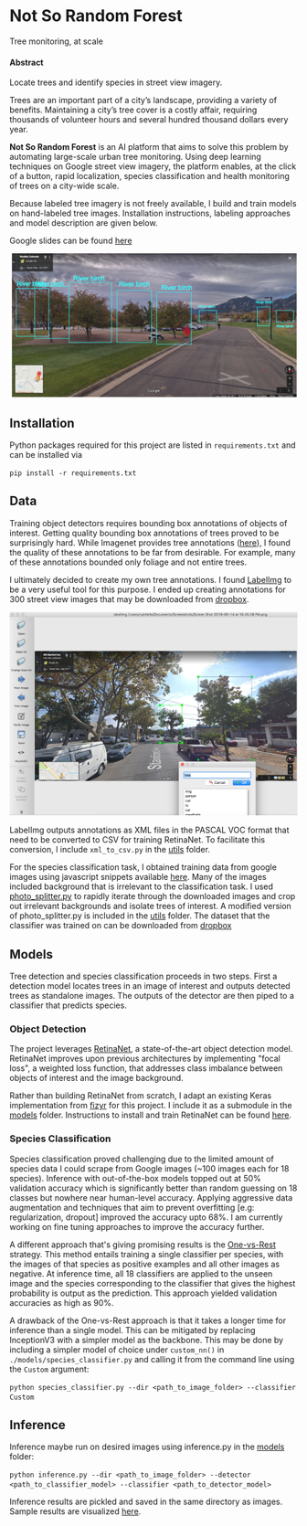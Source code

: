 # Not So Random Forest

Tree monitoring, at scale

#### Abstract  

Locate trees and identify species in street view imagery.

Trees are an important part of a city’s landscape, providing a variety of benefits. Maintaining a city’s tree cover is a costly affair, requiring thousands of volunteer hours and several hundred thousand dollars every year.

**Not So Random Forest** is an AI platform that aims to solve this problem by automating large-scale urban tree monitoring. Using deep learning techniques on Google street view imagery, the platform enables, at the click of a button, rapid localization, species classification and health monitoring of trees on a city-wide scale.

Because labeled tree imagery is not freely available, I build and train models on hand-labeled tree images. Installation instructions, labeling approaches and model description are given below.

Google slides can be found [here](http://bit.ly/notsorandomforest)


![Image](example.png)


## Installation

Python packages required for this project are listed in `requirements.txt` and can be installed via

`pip install -r requirements.txt`


## Data

Training object detectors requires bounding box annotations of objects of interest. Getting quality bounding box annotations of trees proved to be surprisingly hard. While Imagenet provides tree annotations ([here](http://image-net.org/download-bboxes)), I found the quality of these annotations to be far from desirable. For example, many of these annotations bounded only foliage and not entire trees.

I ultimately decided to create my own tree annotations. I found [LabelImg](https://github.com/tzutalin/labelImg) to be a very useful tool for this purpose. I ended up creating annotations for 300 street view images that may be downloaded from [dropbox](https://www.dropbox.com/s/uca05wzwkhe631y/annotations.zip?dl=0).


![Image](labeling_example.png)


LabelImg outputs annotations as XML files in the PASCAL VOC format that need to be converted to CSV for training RetinaNet. To facilitate this conversion, I include `xml_to_csv.py` in the [utils](utils) folder.

For the species classification task, I obtained training data from google images using javascript snippets available [here](https://www.pyimagesearch.com/2017/12/04/how-to-create-a-deep-learning-dataset-using-google-images/). Many of the images included background that is irrelevant to the classification task. I used [photo_splitter.py](https://github.com/dnouri/photo_splitter) to rapidly iterate through the downloaded images and crop out irrelevant backgrounds and isolate trees of interest. A modified version of photo_splitter.py is included in the [utils](utils) folder. The dataset that the classifier was trained on can be downloaded from [dropbox](https://www.dropbox.com/s/dwokzimqe7b7s3c/classification.zip?dl=0)


## Models

Tree detection and species classification proceeds in two steps. First a detection model locates trees in an image of interest and outputs detected trees as standalone images. The outputs of the detector are then piped to a classifier that predicts species.

### Object Detection

The project leverages [RetinaNet](https://arxiv.org/pdf/1708.02002.pdf), a state-of-the-art object detection model. RetinaNet improves upon previous architectures by implementing "focal loss", a weighted loss function, that addresses class imbalance between objects of interest and the image background.

Rather than building RetinaNet from scratch, I adapt an existing Keras implementation from [fizyr](https://github.com/fizyr/keras-retinanet) for this project. I include it as a submodule in the [models](models) folder. Instructions to install and train RetinaNet can be found [here](models/retinanet).

### Species Classification

Species classification proved challenging due to the limited amount of species data I could scrape from Google images (~100 images each for 18 species). Inference with out-of-the-box models topped out at 50% validation accuracy which is significantly better than random guessing on 18 classes but nowhere near human-level accuracy. Applying aggressive data augmentation and techniques that aim to prevent overfitting [e.g: regularization, dropout] improved the accuracy upto 68%. I am currently working on fine tuning approaches to improve the accuracy further.

A different approach that's giving promising results is the [One-vs-Rest](https://en.wikipedia.org/wiki/Multiclass_classification) strategy. This method entails training a single classifier per species, with the images of that species as positive examples and all other images as negative. At inference time, all 18 classifiers are applied to the unseen image and the species corresponding to the classifier that gives the highest probability is output as the prediction. This approach yielded validation accuracies as high as 90%.

A drawback of the One-vs-Rest approach is that it takes a longer time for inference than a single model. This can be mitigated by replacing InceptionV3 with a simpler model as the backbone. This may be done by including a simpler model of choice under `custom_nn()` in `./models/species_classifier.py` and calling it from the command line using the `Custom` argument:  

 `python species_classifier.py --dir <path_to_image_folder> --classifier Custom`


 ## Inference

 Inference maybe run on desired images using inference.py in the [models](models) folder:  

 `python inference.py --dir <path_to_image_folder> --detector <path_to_classifier_model> --classifier <path_to_detector_model>`

 Inference results are pickled and saved in the same directory as images. Sample results are visualized [here](models/visualize_results.ipynb).
